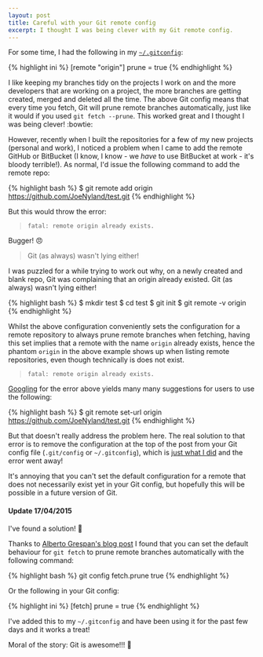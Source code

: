 ```yaml
---
layout: post
title: Careful with your Git remote config
excerpt: I thought I was being clever with my Git remote config.
---
```


For some time, I had the following in my [`~/.gitconfig`][1]:

{% highlight ini %}
[remote "origin"]
    prune = true
{% endhighlight %}

I like keeping my branches tidy on the projects I work on and the more developers that are working on a project, the
more branches are getting created, merged and deleted all the time. The above Git config means that every time you
fetch, Git will prune remote branches automatically, just like it would if you used `git fetch --prune`. This worked
great and I thought I was being clever! :bowtie:

However, recently when I built the repositories for a few of my new projects (personal and work), I noticed a problem
when I came to add the remote GitHub or BitBucket (I know, I know - we *have* to use BitBucket at work - it's bloody
terrible!). As normal, I'd issue the following command to add the remote repo:

{% highlight bash %}
$ git remote add origin https://github.com/JoeNyland/test.git
{% endhighlight %}

But this would throw the error:

> `fatal: remote origin already exists.`

Bugger! :angry:

> Git (as always) wasn't lying either!

I was puzzled for a while trying to work out why, on a newly created and blank repo, Git was complaining that an
origin already existed. Git (as always) wasn't lying either!

{% highlight bash %}
$ mkdir test
$ cd test
$ git init
$ git remote -v
origin
{% endhighlight %}

Whilst the above configuration conveniently sets the configuration for a remote repository to always prune remote
branches when fetching, having this set implies that a remote with the name `origin` already exists, hence the
phantom `origin` in the above example shows up when listing remote repositories, even though technically is does not
exist.

> `fatal: remote origin already exists.`

[Googling][2] for the error above yields many many suggestions for users to use the following:

{% highlight bash %}
$ git remote set-url origin https://github.com/JoeNyland/test.git
{% endhighlight %}

But that doesn't really address the problem here. The real solution to that error is to remove the configuration at
the top of the post from your Git config file (`.git/config` or `~/.gitconfig`), which is [just what I did][3] and the
error went away!

It's annoying that you can't set the default configuration for a remote that does not necessarily exist yet in your Git
config, but hopefully this will be possible in a future version of Git.

#### Update 17/04/2015
I've found a solution! :tada:

Thanks to [Alberto Grespan's blog post][3] I found that you can set the default behaviour for `git fetch` to prune
remote branches automatically with the following command:

{% highlight bash %}
git config fetch.prune true
{% endhighlight %}

Or the following in your Git config:

{% highlight ini %}
[fetch]
  prune = true
{% endhighlight %}

I've added this to my `~/.gitconfig` and have been using it for the past few days and it works a treat!

Moral of the story: Git is awesome!!! :metal:

[1]: https://github.com/JoeNyland/dotfiles/blob/master/home/.gitconfig
[2]: https://www.google.co.uk/#q=fatal:+remote+origin+already+exists.
[3]: http://albertogrespan.com/blog/always-prune-remote-tracking-branches/
